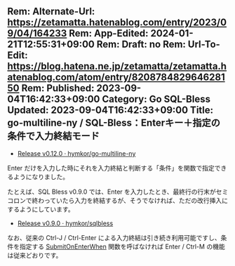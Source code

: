 Rem: Alternate-Url: https://zetamatta.hatenablog.com/entry/2023/09/04/164233
Rem: App-Edited: 2024-01-21T12:55:31+09:00
Rem: Draft: no
Rem: Url-To-Edit: https://blog.hatena.ne.jp/zetamatta/zetamatta.hatenablog.com/atom/entry/820878482964628150
Rem: Published: 2023-09-04T16:42:33+09:00
Category: Go SQL-Bless
Updated: 2023-09-04T16:42:33+09:00
Title: go-multiline-ny / SQL-Bless：Enterキー＋指定の条件で入力終結モード
---
- [Release v0.12.0 · hymkor/go-multiline-ny](https://github.com/hymkor/go-multiline-ny/releases/tag/v0.12.0)

Enter だけを入力した時にそれを入力終結と判断する「条件」を関数で指定できるようになりました。

たとえば、SQL Bless v0.9.0 では、Enter を入力したとき、最終行の行末がセミコロンで終わっていたら入力を終結するが、そうでなければ、ただの改行挿入にするようにしています。

- [Release v0.9.0 · hymkor/sqlbless](https://github.com/hymkor/sqlbless/releases/tag/v0.9.0)

なお、従来の Ctrl-J / Ctrl-Enter による入力終結は引き続き利用可能ですし、条件を指定する [SubmitOnEnterWhen](https://pkg.go.dev/github.com/hymkor/go-multiline-ny#Editor.SubmitOnEnterWhen) 関数を呼ばなければ Enter / Ctrl-M の機能は従来どおりです。
